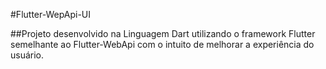 #Flutter-WepApi-UI

##Projeto desenvolvido na Linguagem Dart utilizando o framework Flutter semelhante ao Flutter-WebApi com o intuito de melhorar a experiência do usuário.
